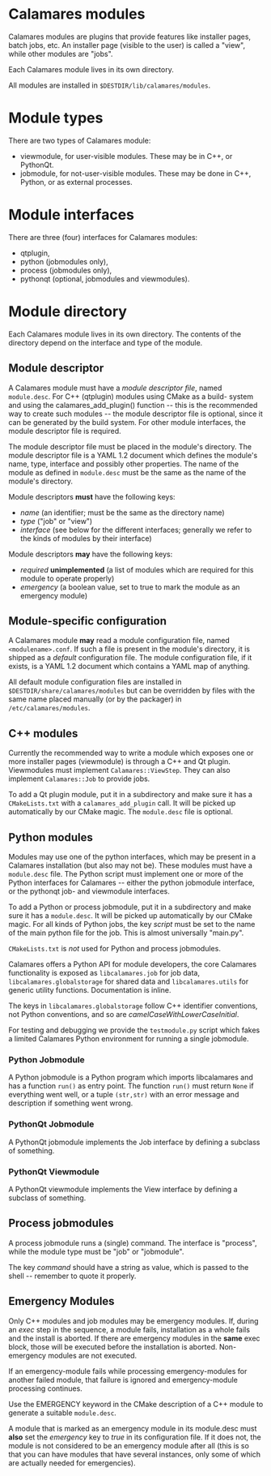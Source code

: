 # Calamares modules

Calamares modules are plugins that provide features like installer pages,
batch jobs, etc. An installer page (visible to the user) is called a "view",
while other modules are "jobs".

Each Calamares module lives in its own directory.

All modules are installed in `$DESTDIR/lib/calamares/modules`.

# Module types

There are two types of Calamares module:
* viewmodule, for user-visible modules. These may be in C++, or PythonQt.
* jobmodule, for not-user-visible modules. These may be done in C++,
  Python, or as external processes.

# Module interfaces

There are three (four) interfaces for Calamares modules:
* qtplugin,
* python (jobmodules only),
* process (jobmodules only),
* pythonqt (optional, jobmodules and viewmodules).

# Module directory

Each Calamares module lives in its own directory. The contents
of the directory depend on the interface and type of the module.

## Module descriptor

A Calamares module must have a *module descriptor file*, named
`module.desc`. For C++ (qtplugin) modules using CMake as a build-
system and using the calamares_add_plugin() function -- this is the
recommended way to create such modules -- the module descriptor
file is optional, since it can be generated by the build system.
For other module interfaces, the module descriptor file is required.

The module descriptor file must be placed in the module's directory.
The module descriptor file is a YAML 1.2 document which defines the
module's name, type, interface and possibly other properties. The name
of the module as defined in `module.desc` must be the same as the name
of the module's directory.

Module descriptors **must** have the following keys:
- *name* (an identifier; must be the same as the directory name)
- *type* ("job" or "view")
- *interface* (see below for the different interfaces; generally we
  refer to the kinds of modules by their interface)

Module descriptors **may** have the following keys:
- *required* **unimplemented** (a list of modules which are required for this module
  to operate properly)
- *emergency* (a boolean value, set to true to mark the module
  as an emergency module)

## Module-specific configuration

A Calamares module **may** read a module configuration file,
named `<modulename>.conf`. If such a file is present in the
module's directory, it is shipped as a *default* configuration file.
The module configuration file, if it exists, is a YAML 1.2 document
which contains a YAML map of anything.

All default module configuration files are installed in
`$DESTDIR/share/calamares/modules` but can be overridden by
files with the same name placed manually (or by the packager)
in `/etc/calamares/modules`.

## C++ modules

Currently the recommended way to write a module which exposes one or more
installer pages (viewmodule) is through a C++ and Qt plugin. Viewmodules must
implement `Calamares::ViewStep`. They can also implement `Calamares::Job`
to provide jobs.

To add a Qt plugin module, put it in a subdirectory and make sure it has
a `CMakeLists.txt` with a `calamares_add_plugin` call. It will be picked
up automatically by our CMake magic. The `module.desc` file is optional.

## Python modules

Modules may use one of the python interfaces, which may be present
in a Calamares installation (but also may not be). These modules must have
a `module.desc` file. The Python script must implement one or more of the
Python interfaces for Calamares -- either the python jobmodule interface,
or the pythonqt job- and viewmodule interfaces.

To add a Python or process jobmodule, put it in a subdirectory and make sure
it has a `module.desc`. It will be picked up automatically by our CMake magic.
For all kinds of Python jobs, the key *script* must be set to the name of
the main python file for the job. This is almost universally "main.py".

`CMakeLists.txt` is *not* used for Python and process jobmodules.

Calamares offers a Python API for module developers, the core Calamares
functionality is exposed as `libcalamares.job` for job data,
`libcalamares.globalstorage` for shared data and `libcalamares.utils` for
generic utility functions. Documentation is inline.

The keys in `libcalamares.globalstorage` follow C++ identifier conventions,
not Python conventions, and so are *camelCaseWithLowerCaseInitial*.

For testing and debugging we provide the `testmodule.py` script which
fakes a limited Calamares Python environment for running a single jobmodule.

### Python Jobmodule

A Python jobmodule is a Python program which imports libcalamares and has a
function `run()` as entry point. The function `run()` must return `None` if
everything went well, or a tuple `(str,str)` with an error message and
description if something went wrong.

### PythonQt Jobmodule

A PythonQt jobmodule implements the Job interface by defining
a subclass of something.

### PythonQt Viewmodule

A PythonQt viewmodule implements the View interface by defining
a subclass of something.

## Process jobmodules

A process jobmodule runs a (single) command. The interface is "process",
while the module type must be "job" or "jobmodule".

The key *command* should have a string as value, which is passed to the
shell -- remember to quote it properly.

## Emergency Modules

Only C++ modules and job modules may be emergency modules. If, during an
*exec* step in the sequence, a module fails, installation as a whole fails
and the install is aborted. If there are emergency modules in the **same**
exec block, those will be executed before the installation is aborted.
Non-emergency modules are not executed.

If an emergency-module fails while processing emergency-modules for
another failed module, that failure is ignored and emergency-module
processing continues.

Use the EMERGENCY keyword in the CMake description of a C++ module
to generate a suitable `module.desc`.

A module that is marked as an emergency module in its module.desc
must **also** set the *emergency* key to *true* in its configuration file.
If it does not, the module is not considered to be an emergency module
after all (this is so that you can have modules that have several
instances, only some of which are actually needed for emergencies).
